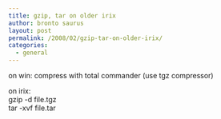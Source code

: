 ```yaml
---
title: gzip, tar on older irix
author: bronto saurus
layout: post
permalink: /2008/02/gzip-tar-on-older-irix/
categories:
  - general
---
```

on win: compress with total commander (use tgz compressor)

on irix:  
gzip -d file.tgz  
tar -xvf file.tar